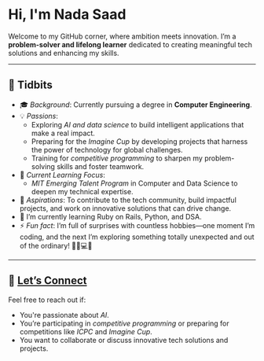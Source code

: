 # Hi, I'm Nada Saad

Welcome to my GitHub corner,
 where ambition meets innovation.
  I’m a **problem-solver and lifelong learner** dedicated
   to creating meaningful tech solutions and 
   enhancing my skills.

---

## 🌟 Tidbits

- 🎓 *Background*: Currently pursuing a degree in **Computer Engineering**.
- 💡 *Passions*:
  - Exploring *AI and data science* to 
  build intelligent applications 
  that make a real impact.
  - Preparing for the *Imagine Cup* by 
  developing projects that harness 
  the power of technology for global 
  challenges.
  - Training for *competitive programming* to 
  sharpen my problem-solving skills 
  and foster teamwork.
- 🧠 *Current Learning Focus*:
  - *MIT Emerging Talent Program* in Computer and 
  Data Science to deepen my
   technical expertise.
- 💪 *Aspirations*: To contribute to the tech 
community, build impactful projects, 
and work on innovative solutions 
that can drive change.
- 🌱 I’m currently learning Ruby on Rails, Python, and DSA.
- ⚡ *Fun fact*: I’m full of surprises with countless hobbies—one moment I’m coding, and the next I’m exploring something totally unexpected and out of the ordinary! 🎨🚀💻🌀

---

## 💬 [Let’s Connect](https://www.linkedin.com/in/nada-saad365/)

Feel free to reach out if:

- You're passionate about *AI*.
- You’re participating in *competitive programming* or preparing for competitions like *ICPC* and *Imagine Cup*.
- You want to collaborate or discuss innovative tech solutions and projects.
